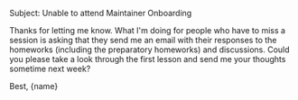 Subject: Unable to attend Maintainer Onboarding

Thanks for letting me know. What I'm doing for people who have to miss a session
is asking that they send me an email with their responses to the homeworks
(including the preparatory homeworks) and discussions. Could you please take a
look through the first lesson and send me your thoughts sometime next week?

Best,
{name}
